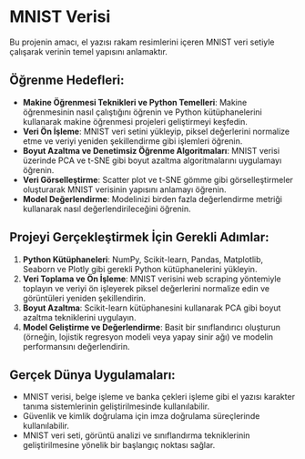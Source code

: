 # MNIST Verisi

Bu projenin amacı, el yazısı rakam resimlerini içeren MNIST veri setiyle çalışarak verinin temel yapısını anlamaktır.

## Öğrenme Hedefleri:

- **Makine Öğrenmesi Teknikleri ve Python Temelleri**: Makine öğrenmesinin nasıl çalıştığını öğrenin ve Python kütüphanelerini kullanarak makine öğrenmesi projeleri geliştirmeyi keşfedin.
- **Veri Ön İşleme**: MNIST veri setini yükleyip, piksel değerlerini normalize etme ve veriyi yeniden şekillendirme gibi işlemleri öğrenin.
- **Boyut Azaltma ve Denetimsiz Öğrenme Algoritmaları**: MNIST verisi üzerinde PCA ve t-SNE gibi boyut azaltma algoritmalarını uygulamayı öğrenin.
- **Veri Görselleştirme**: Scatter plot ve t-SNE gömme gibi görselleştirmeler oluşturarak MNIST verisinin yapısını anlamayı öğrenin.
- **Model Değerlendirme**: Modelinizi birden fazla değerlendirme metriği kullanarak nasıl değerlendirileceğini öğrenin.

## Projeyi Gerçekleştirmek İçin Gerekli Adımlar:

1. **Python Kütüphaneleri**: NumPy, Scikit-learn, Pandas, Matplotlib, Seaborn ve Plotly gibi gerekli Python kütüphanelerini yükleyin.
2. **Veri Toplama ve Ön İşleme**: MNIST verisini web scraping yöntemiyle toplayın ve veriyi ön işleyerek piksel değerlerini normalize edin ve görüntüleri yeniden şekillendirin.
3. **Boyut Azaltma**: Scikit-learn kütüphanesini kullanarak PCA gibi boyut azaltma tekniklerini uygulayın.
4. **Model Geliştirme ve Değerlendirme**: Basit bir sınıflandırıcı oluşturun (örneğin, lojistik regresyon modeli veya yapay sinir ağı) ve modelin performansını değerlendirin.

## Gerçek Dünya Uygulamaları:

- MNIST verisi, belge işleme ve banka çekleri işleme gibi el yazısı karakter tanıma sistemlerinin geliştirilmesinde kullanılabilir.
- Güvenlik ve kimlik doğrulama için imza doğrulama süreçlerinde kullanılabilir.
- MNIST veri seti, görüntü analizi ve sınıflandırma tekniklerinin geliştirilmesine yönelik bir başlangıç noktası sağlar.
